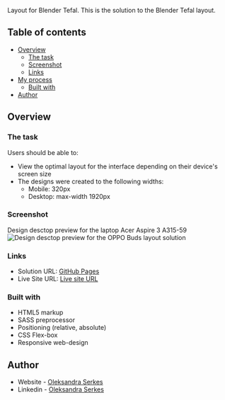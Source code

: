 Layout for Blender Tefal.
This is the solution to the Blender Tefal layout.

## Table of contents

- [Overview](#overview)
  - [The task](#the-task)
  - [Screenshot](#screenshot)
  - [Links](#links)
- [My process](#my-process)
  - [Built with](#built-with)
- [Author](#author)

## Overview

### The task

Users should be able to:

- View the optimal layout for the interface depending on their device's screen size
- The designs were created to the following widths:
  - Mobile: 320px
  - Desktop: max-width 1920px

### Screenshot

Design desctop preview for the laptop Acer Aspire 3 A315-59
![Design desctop preview for the OPPO Buds layout solution](./img/desctop-layout.png)

### Links

- Solution URL: [GitHub Pages](https://github.com/OlSerkes/blender-Tefal-HB94L830)
- Live Site URL: [Live site URL](https://olserkes.github.io/blender-Tefal-HB94L830/)

### Built with

- HTML5 markup
- SASS preprocessor
- Positioning (relative, absolute)
- CSS Flex-box
- Responsive web-design

## Author

- Website - [Oleksandra Serkes](https://github.com/OlSerkes)
- Linkedin - [Oleksandra Serkes](https://www.linkedin.com/in/oleksandra-serkes-65580620a/)
